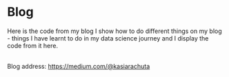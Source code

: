 # Blog
Here is the code from my blog
I show how to do different things on my blog - things I have learnt to do in my data science journey and I display the code from it here. <br> <br>

Blog address: https://medium.com/@kasiarachuta
